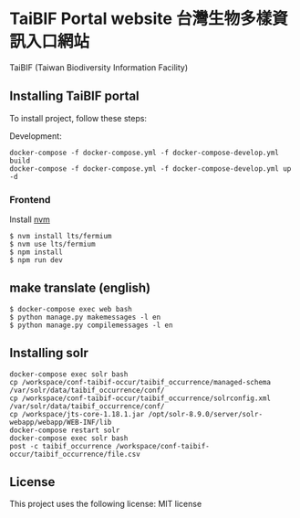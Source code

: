 # TaiBIF Portal website 台灣生物多樣資訊入口網站

TaiBIF (Taiwan Biodiversity Information Facility)

## Installing TaiBIF portal

To install project, follow these steps:

Development:
```
docker-compose -f docker-compose.yml -f docker-compose-develop.yml build
docker-compose -f docker-compose.yml -f docker-compose-develop.yml up -d
```

### Frontend

Install [nvm](https://github.com/nvm-sh/nvm)

```
$ nvm install lts/fermium
$ nvm use lts/fermium
$ npm install
$ npm run dev
```

## make translate (english)

```
$ docker-compose exec web bash
$ python manage.py makemessages -l en
$ python manage.py compilemessages -l en
```
## Installing solr
```
docker-compose exec solr bash
cp /workspace/conf-taibif-occur/taibif_occurrence/managed-schema /var/solr/data/taibif_occurrence/conf/
cp /workspace/conf-taibif-occur/taibif_occurrence/solrconfig.xml /var/solr/data/taibif_occurrence/conf/
cp /workspace/jts-core-1.18.1.jar /opt/solr-8.9.0/server/solr-webapp/webapp/WEB-INF/lib
docker-compose restart solr
docker-compose exec solr bash
post -c taibif_occurrence /workspace/conf-taibif-occur/taibif_occurrence/file.csv
```

<!--
## Contributing to <project_name>

To contribute to <project_name>, follow these steps:

1. Fork this repository.
2. Create a branch: `git checkout -b <branch_name>`.
3. Make your changes and commit them: `git commit -m '<commit_message>'`
4. Push to the original branch: `git push origin <project_name>/<location>`
5. Create the pull request.

Alternatively see the GitHub documentation on [creating a pull request](https://help.github.com/en/github/collaborating-with-issues-and-pull-requests/creating-a-pull-request).

## Contributors

Thanks to the following people who have contributed to this project:

* [@scottydocs](https://github.com/scottydocs) 📖
* [@cainwatson](https://github.com/cainwatson) 🐛
* [@calchuchesta](https://github.com/calchuchesta) 🐛

You might want to consider using something like the [All Contributors](https://github.com/all-contributors/all-contributors) specification and its [emoji key](https://allcontributors.org/docs/en/emoji-key).

## Contact

If you want to contact me you can reach me at <your_email@address.com>.
-->
## License

This project uses the following license: MIT license
